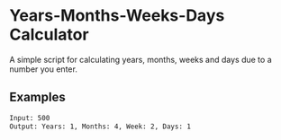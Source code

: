 # Years-Months-Weeks-Days Calculator

A simple script for calculating years, months, weeks and days due to a number you enter.


## Examples

```bash
Input: 500
Output: Years: 1, Months: 4, Week: 2, Days: 1
```
